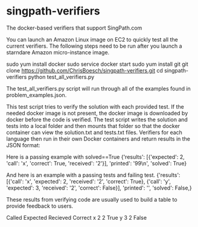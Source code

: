 # singpath-verifiers
The docker-based verifiers that support SingPath.com

You can launch an Amazon Linux image on EC2 to quickly test all the current verifiers. The following steps need to be run after you launch a starndare Amazon micro-instance image. 

sudo yum install docker
sudo service docker start
sudo yum install git
git clone https://github.com/ChrisBoesch/singpath-verifiers.git
cd singpath-verifiers
python test_all_verifiers.py

The test_all_verifiers.py script will run through all of the examples found in problem_examples.json. 

This test script tries to verify the solution with each provided test. If the needed docker image is not present, the docker image is downloaded by docker before the code is verified. The test script writes the solution and tests into a local folder and then mounts that folder so that the docker container can view the solution.txt and tests.txt files. Verifiers for each language then run in their own Docker containers and return results in the JSON format: 

Here is a passing example with solved==True
{'results': [{'expected': 2, 'call': 'x', 'correct': True, 'received': '2'}], 'printed': '99\n', 'solved': True}

And here is an example with a passing tests and failing test. 
{'results': [{'call': 'x', 'expected': 2, 'received': '2', 'correct': True}, 
             {'call': 'y', 'expected': 3, 'received': '2', 'correct': False}],
'printed': '', 
'solved': False,}

These results from verifying code are usually used to build a table to provide feedback to users. 

Called  Expected  Recieved  Correct
x       2         2         True
y       3         2         False






